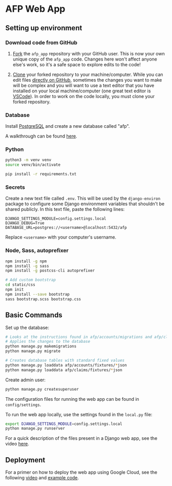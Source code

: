 # AFP Web App

## Setting up environment

### Download code from GitHub

1. [Fork](https://docs.github.com/en/get-started/quickstart/fork-a-repo) the `afp_app` repository with your GitHub user.
This is now your own unique copy of the `afp_app` code. Changes here won't affect anyone else's work, so it's a safe space to explore edits to the code!
   
2. [Clone](https://docs.github.com/en/repositories/creating-and-managing-repositories/cloning-a-repository) your forked repository to your machine/computer.
While you can edit files [directly on GitHub](https://docs.github.com/en/repositories/working-with-files/managing-files/editing-files), sometimes the changes you want to make will be complex and you will want to use a text editor that you have installed on your local machine/computer (one great text editor is [VSCode](https://code.visualstudio.com/)).
In order to work on the code locally, you must clone your forked repository.

### Database

Install [PostgreSQL](https://www.postgresql.org/download/) and create a new database called "afp".

A walkthrough can be found [here](https://www.digitalocean.com/community/tutorials/how-to-use-postgresql-with-your-django-application-on-ubuntu-20-04).

### Python

```bash
python3 -m venv venv
source venv/bin/activate

pip install -r requirements.txt
```

### Secrets

Create a new text file called `.env`. This will be used by the `django-environ` package to configure some Django environment variables that shouldn't be shared publicly. In this text file, paste the following lines:

```
DJANGO_SETTINGS_MODULE=config.settings.local
DJANGO_DEBUG=True
DATABASE_URL=postgres://<username>@localhost:5432/afp
```

Replace `<username>` with your computer's username.

### Node, Sass, autoprefixer

```bash
npm install -g npm
npm install -g sass
npm install -g postcss-cli autoprefixer

# Add custom bootstrap
cd static/css
npm init
npm install --save bootstrap
sass bootstrap.scss bootstrap.css
```

## Basic Commands

Set up the database:

```bash
# Looks at the instructions found in afp/accounts/migrations and afp/claims/migrations
# Applies the changes to the database
python manage.py makemigrations
python manage.py migrate

# Creates database tables with standard fixed values
python manage.py loaddata afp/accounts/fixtures/*json
python manage.py loaddata afp/claims/fixtures/*json
```

Create admin user:

```bash
python manage.py createsuperuser
```

The configuration files for running the web app can be found in `config/settings`.

To run the web app locally, use the settings found in the `local.py` file:

```bash
export DJANGO_SETTINGS_MODULE=config.settings.local
python manage.py runserver
```

For a quick description of the files present in a Django web app, see the video [here](https://realpython.com/lessons/django-files/).

## Deployment

For a primer on how to deploy the web app using Google Cloud, see the following [video](https://www.youtube.com/watch?v=scdtpMBLT8A&ab_channel=GoogleCloudTech) and [example code](https://github.com/GoogleCloudPlatform/serverless-expeditions/tree/main/cloud-run-django-terraform).
